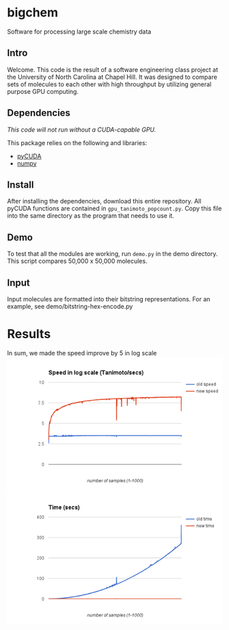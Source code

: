 # bigchem
Software for processing large scale chemistry data

## Intro
Welcome. This code is the result of a software engineering class project at the University of North Carolina at Chapel Hill. It was designed to compare sets of molecules to each other with high throughput by utilizing general purpose GPU computing.

## Dependencies

_This code will not run without a CUDA-capable GPU._

This package relies on the following and libraries:

* [pyCUDA](http://wiki.tiker.net/PyCuda/Installation)
* [numpy](http://www.scipy.org/install.html)

## Install
After installing the dependencies, download this entire repository. All pyCUDA functions are contained in `gpu_tanimoto_popcount.py`. Copy this file into the same directory as the program that needs to use it.

## Demo
To test that all the modules are working, run `demo.py` in the demo directory. This script compares 50,000 x 50,000 molecules. 

## Input
Input molecules are formatted into their bitstring representations. For an example, see demo/bitstring-hex-encode.py

# Results
In sum, we made the speed improve by 5 in log scale
![images/speed.png](images/speed.png)
![images/time.png](images/time.png)
